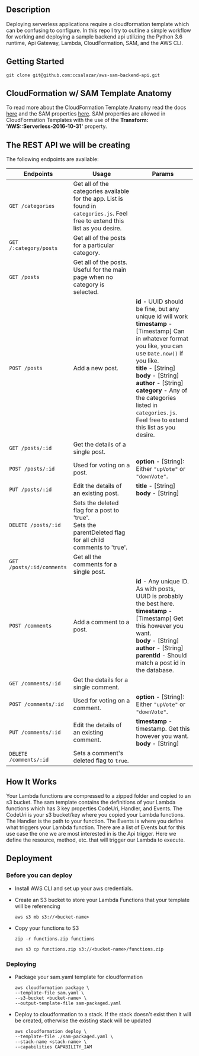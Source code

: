 
## Description

Deploying serverless applications require a cloudformation template which can be confusing to configure. In this repo I try to outline a simple workflow for working and deploying a sample backend api utilizing the Python 3.6 runtime, Api Gateway, Lambda, CloudFormation, SAM, and the AWS CLI.

## Getting Started

` git clone git@github.com:ccsalazar/aws-sam-backend-api.git `


## CloudFormation w/ SAM Template Anatomy

To read more about the CloudFormation Template Anatomy read the docs [here](https://docs.aws.amazon.com/AWSCloudFormation/latest/UserGuide/template-anatomy.html) and the SAM properties [here](https://github.com/awslabs/serverless-application-model/blob/master/versions/2016-10-31.md). SAM properties are allowed in CloudFormation Templates with the use of the **Transform: 'AWS::Serverless-2016-10-31'** property.

## The REST API we will be creating


The following endpoints are available:

| Endpoints       | Usage          | Params         |
|-----------------|----------------|----------------|
| `GET /categories` | Get all of the categories available for the app. List is found in `categories.js`. Feel free to extend this list as you desire. |  |
| `GET /:category/posts` | Get all of the posts for a particular category. |  |
| `GET /posts` | Get all of the posts. Useful for the main page when no category is selected. |  |
| `POST /posts` | Add a new post. | **id** - UUID should be fine, but any unique id will work <br> **timestamp** - [Timestamp] Can in whatever format you like, you can use `Date.now()` if you like. <br> **title** - [String] <br> **body** - [String] <br> **author** - [String] <br> **category** -  Any of the categories listed in `categories.js`. Feel free to extend this list as you desire. |
| `GET /posts/:id` | Get the details of a single post. | |
| `POST /posts/:id` | Used for voting on a post. | **option** - [String]: Either `"upVote"` or `"downVote"`. |
| `PUT /posts/:id` | Edit the details of an existing post. | **title** - [String] <br> **body** - [String] |
| `DELETE /posts/:id` | Sets the deleted flag for a post to 'true'. <br> Sets the parentDeleted flag for all child comments to 'true'. | |
| `GET /posts/:id/comments` | Get all the comments for a single post. | |
| `POST /comments` | Add a comment to a post. | **id** - Any unique ID. As with posts, UUID is probably the best here. <br> **timestamp** - [Timestamp] Get this however you want. <br> **body** - [String] <br> **author** - [String] <br> **parentId** - Should match a post id in the database. |
| `GET /comments/:id` | Get the details for a single comment. | |
| `POST /comments/:id` | Used for voting on a comment. | **option** - [String]: Either `"upVote"` or `"downVote"`.  |
| `PUT /comments/:id` | Edit the details of an existing comment. | **timestamp** - timestamp. Get this however you want. <br> **body** - [String] |
| `DELETE /comments/:id` | Sets a comment's deleted flag to `true`. | &nbsp; |


## How It Works

Your Lambda functions are compressed to a zipped folder and copied to an s3 bucket. The sam template contains the definitions of your Lambda functions which has 3 key properties CodeUri, Handler, and Events. The CodeUri is your s3 bucket/key where you copied your Lambda functions. The Handler is the path to your function. The Events is where you define what triggers your Lambda function. There are a list of Events but for this use case the one we are most interested in is the Api trigger. Here we define the resource, method, etc. that will trigger our Lambda to execute.


## Deployment

### Before you can deploy

* Install AWS CLI and set up your aws credentials.

* Create an S3 bucket to store your Lambda Functions that your template will be referencing
    ```
    aws s3 mb s3://<bucket-name>
    ```
* Copy your functions to S3
    ```
    zip -r functions.zip functions

    aws s3 cp functions.zip s3://<bucket-name>/functions.zip
    ```

### Deploying

* Package your sam.yaml template for cloudformation
    
    ```
    aws cloudformation package \
    --template-file sam.yaml \
    --s3-bucket <bucket-name> \
    --output-template-file sam-packaged.yaml
    ```

* Deploy to cloudformation to a stack. If the stack doesn't exist then it will be created, otherwise the existing stack will be updated

    ```
    aws cloudformation deploy \
    --template-file ./sam-packaged.yaml \
    --stack-name <stack-name> \
    --capabilities CAPABILITY_IAM
    ```